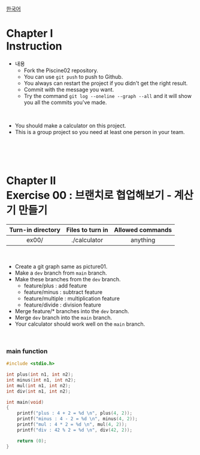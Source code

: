 [한국어](README.kr.md)
# Chapter Ⅰ<br>Instruction

- 내용
    - Fork the Piscine02 repository.
    - You can use `git push` to push to Github.
    - You always can restart the project if you didn't get the right result.
    - Commit with the message you want.
    - Try the command `git log --oneline --graph --all` and it will show you all the commits you've made.

<br>

- You should make a calculator on this project.
- This is a group project so you need at least one person in your team.

<br>
<br>
<br>
    
# Chapter Ⅱ<br>Exercise 00 : 브랜치로 협업해보기 - 계산기 만들기

| Turn-in directory | Files to turn in | Allowed commands |
|:--:|:--:|:--:|
| ex00/ | ./calculator | anything |

<br>

- Create a git graph same as picture01.
- Make a `dev` branch from `main` branch.
- Make these branches from the `dev` branch.
    - feature/plus : add feature
    - feature/minus : subtract feature
    - feature/multiple : multiplication feature
    - feature/divide : division feature
- Merge feature/* branches into the `dev` branch.
- Merge `dev` branch into the `main` branch.
- Your calculator should work well on the `main` branch.


<br>

### main function

```c
#include <stdio.h>

int plus(int n1, int n2);
int minus(int n1, int n2);
int mul(int n1, int n2);
int div(int n1, int n2);

int main(void)
{
    printf("plus : 4 + 2 = %d \n", plus(4, 2));
    printf("minus : 4 - 2 = %d \n", minus(4, 2));
	printf("mul : 4 * 2 = %d \n", mul(4, 2));
	printf("div : 42 % 2 = %d \n", div(42, 2));

	return (0);
}
```

<br>
<br>
<br>